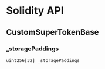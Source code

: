 # Solidity API

## CustomSuperTokenBase

### _storagePaddings

```solidity
uint256[32] _storagePaddings
```

